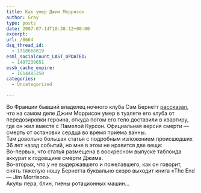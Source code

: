 ```yaml
---
title: Как умер Джим Моррисон
author: Gray
type: posts
date: 2007-07-14T10:38:12+00:00
excerpt:
url: /8664
dsq_thread_id:
  - 1718666819
esml_socialcount_LAST_UPDATED:
  - 1497239651
essb_cache_expire:
  - 1614485350
categories:
  - Uncategorized

---
```








Во Франции бывший владелец ночного клуба Сэм Бернетт <a href="http://www.dailymail.co.uk/pages/live/articles/showbiz/showbiznews.html?in_article_id=466947&in_page_id=1773" target="_blank">рассказал</a>, что на самом деле Джим Моррисон умер в туалете его клуба от передозировки героина, откуда потом его тело доставили в квартиру, где он жил вместе с Памелой Курсон. Официальная версия смерти &#8212; смерть от остановки сердца во время приема ванны.  
Там довольно большая статья с подробным изложением происшедших 36 лет назад событий, но мне в этом не нравится две вещи:  
Во-первых, что статья размещена в воскресном выпуске таблоида аккурат к годовщине смерти Джима.  
Во-вторых, что у не выдержавшего и пожелавшего, как он говорит, снять тяжелую ношу Бернетта буквально скоро выходит книга &#171;The End &#8212; Jim Morrison&#187;.  
Акулы пера, блин, гиены ротационных машин&#8230;